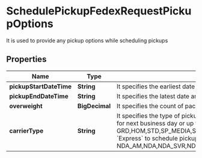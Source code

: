 

# SchedulePickupFedexRequestPickupOptions

It is used to provide any pickup options while scheduling pickups

## Properties

| Name | Type | Description | Notes |
|------------ | ------------- | ------------- | -------------|
|**pickupStartDateTime** | **String** | It specifies the earliest date and time that your parcels will be available for pickup (UTC time) |  |
|**pickupEndDateTime** | **String** | It specifies the latest date and time that your parcels will be available for pickup (UTC time) |  |
|**overweight** | **BigDecimal** | It specifies the count of packages which are overwight (weight&gt; 70 lbs) |  [optional] |
|**carrierType** | **String** | It specifies the type of pickup service - &#x60;Ground&#x60; or &#x60;Express&#x60;. &lt;br&gt; &lt;br&gt; Choose &#x60;Ground&#x60; to schedule pickup for next business day or up to two weeks later for Ground packages only (i.e. GRD,HOM,STD,SP_MEDIA,SP_PRCLSEL,SP_PRE_PRINT,SP_PRE_STD,SP_RETURNS). &lt;br&gt; &lt;br&gt; Choose &#x60;Express&#x60; to schedule pickup a same day or a next day pickup for express packages only (i.e. NDA_AM,NDA,NDA_SVR,NDA_AM_EH,NDA_EH,NDA_SVR_EH,2DA_AM,2DA,3DA,XPP,EXP,EXP_X,EXP_CP,XPD). |  |



